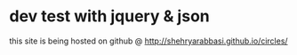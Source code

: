 dev test with jquery & json
=======

this site is being hosted on github @  http://shehryarabbasi.github.io/circles/
